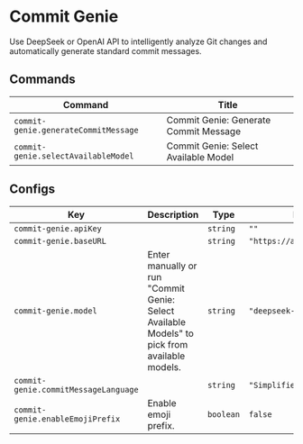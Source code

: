 # Commit Genie

Use DeepSeek or OpenAI API to intelligently analyze Git changes and automatically generate standard commit messages.

## Commands

<!-- commands -->

| Command                              | Title                                 |
| ------------------------------------ | ------------------------------------- |
| `commit-genie.generateCommitMessage` | Commit Genie: Generate Commit Message |
| `commit-genie.selectAvailableModel`  | Commit Genie: Select Available Model  |

<!-- commands -->

## Configs

<!-- configs -->

| Key                                  | Description                                                                                  | Type      | Default                      |
| ------------------------------------ | -------------------------------------------------------------------------------------------- | --------- | ---------------------------- |
| `commit-genie.apiKey`                |                                                                                              | `string`  | `""`                         |
| `commit-genie.baseURL`               |                                                                                              | `string`  | `"https://api.deepseek.com"` |
| `commit-genie.model`                 | Enter manually or run "Commit Genie: Select Available Models" to pick from available models. | `string`  | `"deepseek-chat"`            |
| `commit-genie.commitMessageLanguage` |                                                                                              | `string`  | `"Simplified Chinese"`       |
| `commit-genie.enableEmojiPrefix`     | Enable emoji prefix.                                                                         | `boolean` | `false`                      |

<!-- configs -->
